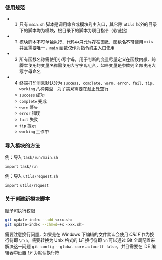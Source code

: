 ### 使用规范

- 1. 只有 `main.sh` 脚本是调用命令或模块的主入口，其它除 `utils` 以外的目录下的脚本均为模块，根目录下的脚本为项目指令（软链接）

- 2. 模块脚本不可单独执行，代码中只允许存在函数，函数名不可使用 `main` 并且需要唯一，`main` 函数仅作为指令的主入口使用

- 3. 所有函数名称需使用小写字母，用于判断的变量尽量定义在函数内部，跨脚本使用的变量名称需使用大写字母组合，如果变量是参数则全部使用大写字母命名

- 4. 终端打印消息默认分为 `success`、`complete`、`warn`、`error`、`fail`、`tip`、`working` 八种类型，为了美观需要在起止处空行

  - `success` 成功
  - `complete` 完成
  - `warn` 警告
  - `error` 错误
  - `fail` 失败
  - `tip` 提示
  - `working` 工作中

### 导入模块的方法

例：导入 `task/run/main.sh`

```bash
import task/run
```

例：导入 `utils/request.sh`

```bash
import utils/request
```

### 关于创建新模块脚本

赋予可执行权限
```bash
git update-index --add <xxx.sh>
git update-index --chmod=+x <xxx.sh>
```
需要注意换行问题，如果是在 Windows 下编辑的文件默认会使用 _CRLF_ 作为换行符即 `\r\n`，需要转换为 Unix 格式的 _LF_ 换行符即 `\n`
可以通过 Git 全局配置来解决这一问题 `git config --global core.autocrlf false`，并且需要在 IDE 编辑器中设置 _LF_ 为默认换行符
